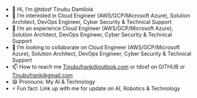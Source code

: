 - 👋 Hi, I’m @tdosf Tinubu Damilola
- 👀 I’m interested in Cloud Engineer (AWS/GCP/Microsoft Azure), Solution Architect, DevOps Engineer, Cyber Security & Technical Support 
- 🌱 I’m an experience Cloud Engineer (AWS/GCP/Microsoft Azure), Solution Architect, DevOps Engineer, Cyber Security & Technical Support
- 💞️ I’m looking to collaborate on Cloud Engineer (AWS/GCP/Microsoft Azure), Solution Architect, DevOps Engineer, Cyber Security & Technical Support
- 📫 How to reach me Tinubufrank@outlook.com or tdosf on GITHUB or Tinubufrank@gmail.com
- 😄 Pronouns: My AI & Technology 
- ⚡ Fun fact: Link up with me for update on AI, Robotics & Technology 

<!---
tdosf/tdosf is a ✨ special ✨ repository because its `README.md` (this file) appears on your GitHub profile.
You can click the Preview link to take a look at your changes.
--->
